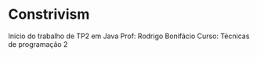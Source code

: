 # Constrivism

Inicio do trabalho de TP2 em Java
Prof:  Rodrigo Bonifácio
Curso: Técnicas de programação 2
